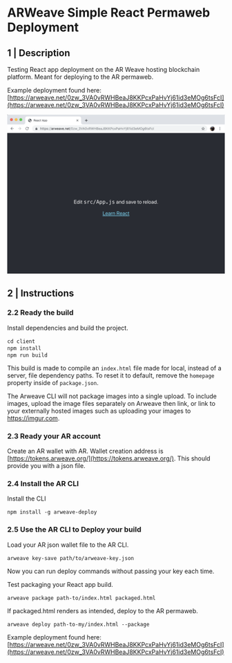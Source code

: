 # ARWeave Simple React Permaweb Deployment

## 1 | Description 

Testing React app deployment on the AR Weave hosting blockchain platform. Meant for deploying to the AR permaweb. 

Example deployment found here: [https://arweave.net/0zw_3VA0vRWHBeaJ8KKPcxPaHvYj61id3eMOg6tsFcI](https://arweave.net/0zw_3VA0vRWHBeaJ8KKPcxPaHvYj61id3eMOg6tsFcI)

![Example Deployment](example.png)

## 2 | Instructions

### 2.2 Ready the build

Install dependencies and build the project.

```
cd client
npm install
npm run build
```

This build is made to compile an `index.html` file made for local, instead of a server, file dependency paths. To reset it to default, remove the `homepage` property inside of `package.json`.

The Arweave CLI will not package images into a single upload. To include images, upload the image files separately on Arweave then link, or link to your externally hosted images such as uploading your images to https://imgur.com. 

### 2.3 Ready your AR account

Create an AR wallet with AR. Wallet creation address is [https://tokens.arweave.org/](https://tokens.arweave.org/). This should provide you with a json file. 

### 2.4 Install the AR CLI

Install the CLI

```
npm install -g arweave-deploy
```

### 2.5 Use the AR CLI to Deploy your build

Load your AR json wallet file to the AR CLI.

```
arweave key-save path/to/arweave-key.json
```

Now you can run deploy commands without passing your key each time. 


Test packaging your React app build.

```
arweave package path-to/index.html packaged.html
```

If packaged.html renders as intended, deploy to the AR permaweb. 

```
arweave deploy path-to-my/index.html --package
```

Example deployment found here: [https://arweave.net/0zw_3VA0vRWHBeaJ8KKPcxPaHvYj61id3eMOg6tsFcI](https://arweave.net/0zw_3VA0vRWHBeaJ8KKPcxPaHvYj61id3eMOg6tsFcI)